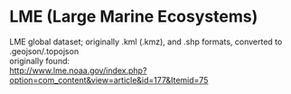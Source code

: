 LME (Large Marine Ecosystems)
===========================

LME global dataset; originally .kml (.kmz), and .shp formats, converted to .geojson/.topojson  
originally found:  
http://www.lme.noaa.gov/index.php?option=com_content&view=article&id=177&Itemid=75
